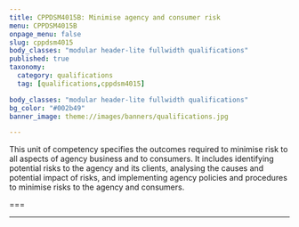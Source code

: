 ```yaml
---
title: CPPDSM4015B: Minimise agency and consumer risk
menu: CPPDSM4015B
onpage_menu: false
slug: cppdsm4015
body_classes: "modular header-lite fullwidth qualifications"
published: true
taxonomy:
  category: qualifications
  tag: [qualifications,cppdsm4015]

body_classes: "modular header-lite fullwidth qualifications"
bg_color: "#002b49"
banner_image: theme://images/banners/qualifications.jpg

---
```


This unit of competency specifies the outcomes required to minimise risk to all aspects of agency business and to consumers. It includes identifying potential risks to the agency and its clients, analysing the causes and potential impact of risks, and implementing agency policies and procedures to minimise risks to the agency and consumers.

===

---
